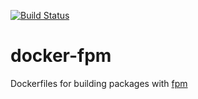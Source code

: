 [![Build Status](https://travis-ci.org/colinhoglund/docker-fpm.svg?branch=master)](https://travis-ci.org/colinhoglund/docker-fpm)

# docker-fpm
Dockerfiles for building packages with [fpm](https://github.com/jordansissel/fpm)
